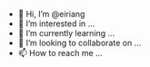 - 👋 Hi, I’m @eiriang
- 👀 I’m interested in ...
- 🌱 I’m currently learning ...
- 💞️ I’m looking to collaborate on ...
- 📫 How to reach me ...

<!---
eiriang/eiriang is a ✨ special ✨ repository because its `README.md` (this file) appears on your GitHub profile.
You can click the Preview link to take a look at your changes.
--->
